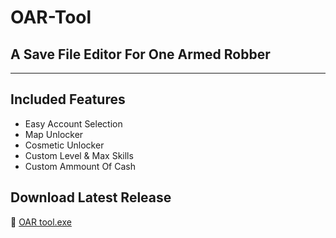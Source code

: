 # OAR-Tool

## A Save File Editor For One Armed Robber

---

## Included Features
- Easy Account Selection
- Map Unlocker
- Cosmetic Unlocker
- Custom Level & Max Skills
- Custom Ammount Of Cash

## Download Latest Release
🔗 [OAR tool.exe](https://github.com/FireNinja7365/OAR-Tool/releases/latest/download/OAR.tool.exe)

